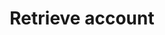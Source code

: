 ---
title: Retrieve account
api:
  file: accounts.json
  operationId: get-account-by-id
deprecated: false
hidden: false
link:
  new_tab: false
metadata:
  robots: index
---